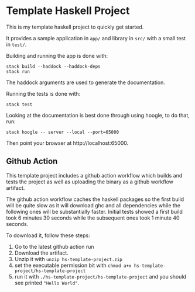 # Template Haskell Project

This is my template haskell project to quickly get started.

It provides a sample application in `app/` and library in `src/` with
a small test in `test/`.

Building and running the app is done with:

```
stack build --haddock --haddock-deps
stack run
```

The haddock arguments are used to generate the documentation.

Running the tests is done with:

```
stack test
```

Looking at the documentation is best done through using hoogle, to do
that, run:

```
stack hoogle -- server --local --port=65000
```

Then point your browser at http://localhost:65000.

## Github Action

This template project includes a github action workflow which builds
and tests the project as well as uploading the binary as a github
workflow artifact.

The github action workflow caches the haskell packages so the first
build will be quite slow as it will download ghc and all dependencies
while the following ones will be substantially faster. Initial tests
showed a first build took 6 minutes 30 seconds while the subsequent
ones took 1 minute 40 seconds.

To download it, follow these steps:
1. Go to the latest github action run
2. Download the artifact.
3. Unzip it with `unzip hs-template-project.zip`
4. set the executable permission bit with `chmod a+x hs-template-project/hs-template-project`
5. run it with `./hs-template-project/hs-template-project` and you should see printed `"Hello World"`.
